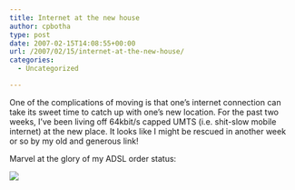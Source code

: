```yaml
---
title: Internet at the new house
author: cpbotha
type: post
date: 2007-02-15T14:08:55+00:00
url: /2007/02/15/internet-at-the-new-house/
categories:
  - Uncategorized

---
```

One of the complications of moving is that one&#8217;s internet connection can take its sweet time to catch up with one&#8217;s new location. For the past two weeks, I&#8217;ve been living off 64kbit/s capped UMTS (i.e. shit-slow mobile internet) at the new place. It looks like I might be rescued in another week or so by my old and generous link!

Marvel at the glory of my ADSL order status:

![][1]

 [1]: http://cpbotha.net/thingies/ipact_status_20070215.png